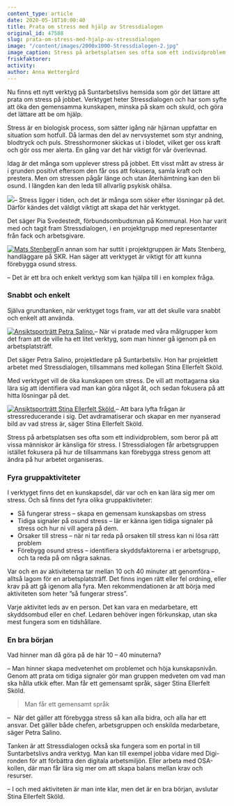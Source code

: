 ```yaml
---
content_type: article
date: 2020-05-18T10:00:40
title: Prata om stress med hjälp av Stressdialogen
original_id: 47588
slug: prata-om-stress-med-hjalp-av-stressdialogen
image: "/content/images/2000x1000-Stressdialogen-2.jpg"
image_caption: Stress på arbetsplatsen ses ofta som ett individproblem. I Stressdialogen får arbetsgruppen istället fokusera på hur de tillsammans kan förebygga stress genom att ändra på hur arbetet organiseras.
friskfaktorer:
activity:
author: Anna Wettergård
---
```


Nu finns ett nytt verktyg på Suntarbetslivs hemsida som gör det lättare att prata om stress på jobbet. Verktyget heter Stressdialogen och har som syfte att öka den gemensamma kunskapen, minska på skam och skuld, och göra det lättare att be om hjälp.

Stress är en biologisk process, som sätter igång när hjärnan uppfattar en situation som hotfull. Då larmas den del av nervsystemet som styr andning, blodtryck och puls. Stresshormoner skickas ut i blodet, vilket ger oss kraft och gör oss mer alerta. En gång var det här viktigt för vår överlevnad.

Idag är det många som upplever stress på jobbet. Ett visst mått av stress är i grunden positivt eftersom den får oss att fokusera, samla kraft och prestera. Men om stressen pågår länge och utan återhämtning kan den bli osund. I längden kan den leda till allvarlig psykisk ohälsa.

[![](https://www.suntarbetsliv.se/wp-content/uploads/2020/05/200x220-pia-svedestedt2.jpg)](https://www.suntarbetsliv.se/wp-content/uploads/2020/05/200x220-pia-svedestedt2.jpg)– Stress ligger i tiden, och det är många som söker efter lösningar på det. Därför kändes det väldigt viktigt att skapa det här verktyget.

Det säger Pia Svedestedt, förbundsombudsman på Kommunal. Hon har varit med och tagit fram Stressdialogen, i en projektgrupp med representanter från fack och arbetsgivare.

[![Mats Stenberg](https://www.suntarbetsliv.se/wp-content/uploads/2020/05/200x220-Mats-Stenberg.jpg)](https://www.suntarbetsliv.se/wp-content/uploads/2020/05/200x220-Mats-Stenberg.jpg)En annan som har suttit i projektgruppen är Mats Stenberg, handläggare på SKR. Han säger att verktyget är viktigt för att kunna förebygga osund stress.

– Det är ett bra och enkelt verktyg som kan hjälpa till i en komplex fråga.

### Snabbt och enkelt

Själva grundtanken, när verktyget togs fram, var att det skulle vara snabbt och enkelt att använda.

[![Ansiktsporträtt Petra Salino.](https://www.suntarbetsliv.se/wp-content/uploads/2018/04/200x220-petra-salino-foto-kristofer-samuelsson-photography.jpg)](https://www.suntarbetsliv.se/wp-content/uploads/2018/04/200x220-petra-salino-foto-kristofer-samuelsson-photography.jpg)– När vi pratade med våra målgrupper kom det fram att de ville ha ett litet verktyg, som man hinner gå igenom på en arbetsplatsträff.

Det säger Petra Salino, projektledare på Suntarbetsliv. Hon har projektlett arbetet med Stressdialogen, tillsammans med kollegan Stina Ellerfelt Sköld.

Med verktyget vill de öka kunskapen om stress. De vill att mottagarna ska lära sig att identifiera vad man kan göra något åt, och sedan fokusera på att hitta lösningar på det.

[![Ansiktsporträtt Stina Ellerfelt Sköld.](https://www.suntarbetsliv.se/wp-content/uploads/2018/04/200x220-stina-ellerfelt-skold-foto-kristofer-samuelsson-photography.jpg)](https://www.suntarbetsliv.se/wp-content/uploads/2018/04/200x220-stina-ellerfelt-skold-foto-kristofer-samuelsson-photography.jpg)– Att bara lyfta frågan är stressreducerande i sig. Det avdramatiserar och skapar en mer nyanserad bild av vad stress är, säger Stina Ellerfelt Sköld.

Stress på arbetsplatsen ses ofta som ett individproblem, som beror på att vissa människor är känsliga för stress. I Stressdialogen får arbetsgruppen istället fokusera på hur de tillsammans kan förebygga stress genom att ändra på hur arbetet organiseras.

### Fyra gruppaktiviteter

I verktyget finns det en kunskapsdel, där var och en kan lära sig mer om stress. Och så finns det fyra olika gruppaktiviteter:

- Så fungerar stress – skapa en gemensam kunskapsbas om stress
- Tidiga signaler på osund stress – lär er känna igen tidiga signaler på stress och hur ni vill agera på dem.
- Orsaker till stress – när ni tar reda på orsaken till stress kan ni lösa rätt problem
- Förebygg osund stress – identifiera skyddsfaktorerna i er arbetsgrupp, och ta reda på om några saknas.

Var och en av aktiviteterna tar mellan 10 och 40 minuter att genomföra – alltså lagom för en arbetsplatsträff. Det finns ingen rätt eller fel ordning, eller krav på att gå igenom alla fyra. Men rekommendationen är att börja med aktiviteten som heter ”så fungerar stress”.

Varje aktivitet leds av en person. Det kan vara en medarbetare, ett skyddsombud eller en chef. Ledaren behöver ingen förkunskap, utan ska mest fungera som en tidshållare.

### En bra början

Vad hinner man då göra på de här 10 – 40 minuterna?

– Man hinner skapa medvetenhet om problemet och höja kunskapsnivån. Genom att prata om tidiga signaler gör man gruppen medveten om vad man ska hålla utkik efter. Man får ett gemensamt språk, säger Stina Ellerfelt Sköld.

> Man får ett gemensamt språk

–  När det gäller att förebygga stress så kan alla bidra, och alla har ett ansvar. Det gäller både chefen, arbetsgruppen och enskilda medarbetare, säger Petra Salino.

Tanken är att Stressdialogen också ska fungera som en portal in till Suntarbetslivs andra verktyg. Man kan till exempel jobba vidare med Digi-ronden för att förbättra den digitala arbetsmiljön. Eller arbeta med OSA-kollen, där man får lära sig mer om att skapa balans mellan krav och resurser.

– I och med aktiviteten är man inte klar, men det är en bra början, avslutar Stina Ellerfelt Sköld.

